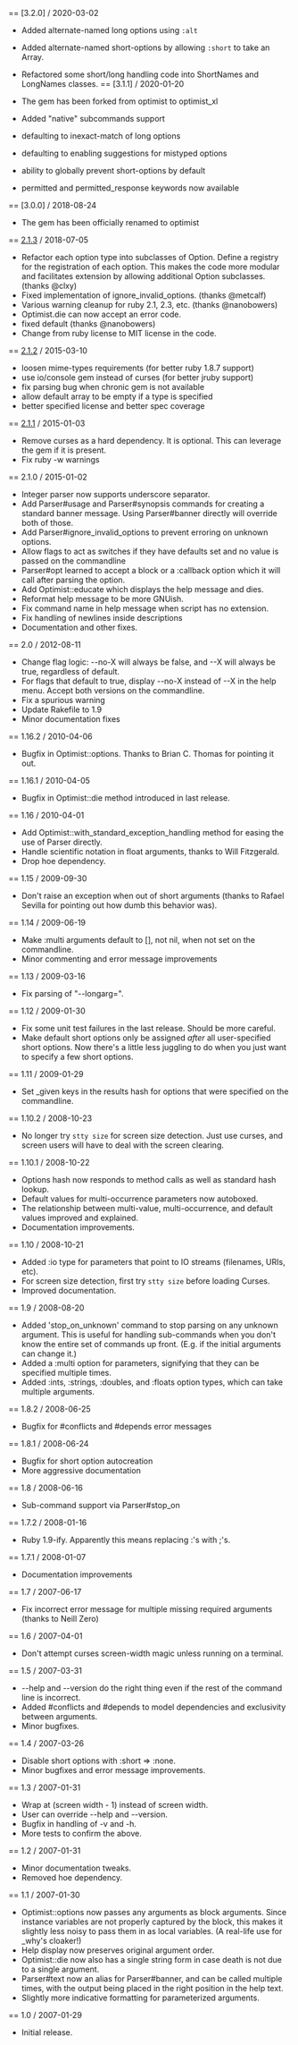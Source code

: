 == [3.2.0] / 2020-03-02

* Added alternate-named long options using `:alt`
* Added alternate-named short-options by allowing `:short` to take an Array.
* Refactored some short/long handling code into ShortNames and LongNames classes.
== [3.1.1] / 2020-01-20

* The gem has been forked from optimist to optimist_xl
* Added "native" subcommands support
* defaulting to inexact-match of long options
* defaulting to enabling suggestions for mistyped options
* ability to globally prevent short-options by default
* permitted and permitted_response keywords now available

== [3.0.0] / 2018-08-24

* The gem has been officially renamed to optimist

== [2.1.3] / 2018-07-05

* Refactor each option type into subclasses of Option.  Define a registry for the registration of each option.  This makes the code more modular and facilitates extension by allowing additional Option subclasses. (thanks @clxy)
* Fixed implementation of ignore_invalid_options. (thanks @metcalf)
* Various warning cleanup for ruby 2.1, 2.3, etc. (thanks @nanobowers)
* Optimist.die can now accept an error code.
* fixed default (thanks @nanobowers)
* Change from ruby license to MIT license in the code.

== [2.1.2] / 2015-03-10
* loosen mime-types requirements (for better ruby 1.8.7 support)
* use io/console gem instead of curses (for better jruby support)
* fix parsing bug when chronic gem is not available
* allow default array to be empty if a type is specified
* better specified license and better spec coverage

== [2.1.1] / 2015-01-03
* Remove curses as a hard dependency. It is optional. This can leverage the gem if it is present.
* Fix ruby -w warnings

== 2.1.0 / 2015-01-02
* Integer parser now supports underscore separator.
* Add Parser#usage and Parser#synopsis commands for creating a standard banner
  message. Using Parser#banner directly will override both of those.
* Add Parser#ignore_invalid_options to prevent erroring on unknown options.
* Allow flags to act as switches if they have defaults set and no value is
  passed on the commandline
* Parser#opt learned to accept a block or a :callback option which it will call
  after parsing the option.
* Add Optimist::educate which displays the help message and dies.
* Reformat help message to be more GNUish.
* Fix command name in help message when script has no extension.
* Fix handling of newlines inside descriptions
* Documentation and other fixes.

== 2.0 / 2012-08-11
* Change flag logic: --no-X will always be false, and --X will always be true,
  regardless of default.
* For flags that default to true, display --no-X instead of --X in the help
  menu. Accept both versions on the commandline.
* Fix a spurious warning
* Update Rakefile to 1.9
* Minor documentation fixes

== 1.16.2 / 2010-04-06
* Bugfix in Optimist::options. Thanks to Brian C. Thomas for pointing it out.

== 1.16.1 / 2010-04-05
* Bugfix in Optimist::die method introduced in last release.

== 1.16 / 2010-04-01
* Add Optimist::with_standard_exception_handling method for easing the use of Parser directly.
* Handle scientific notation in float arguments, thanks to Will Fitzgerald.
* Drop hoe dependency.

== 1.15 / 2009-09-30
* Don't raise an exception when out of short arguments (thanks to Rafael
  Sevilla for pointing out how dumb this behavior was).

== 1.14 / 2009-06-19
* Make :multi arguments default to [], not nil, when not set on the commandline.
* Minor commenting and error message improvements

== 1.13 / 2009-03-16
* Fix parsing of "--longarg=<value with spaces>".

== 1.12 / 2009-01-30
* Fix some unit test failures in the last release. Should be more careful.
* Make default short options only be assigned *after* all user-specified
  short options. Now there's a little less juggling to do when you just
  want to specify a few short options.

== 1.11 / 2009-01-29
* Set <opt>_given keys in the results hash for options that were specified
  on the commandline.

== 1.10.2 / 2008-10-23
* No longer try `stty size` for screen size detection. Just use curses, and
  screen users will have to deal with the screen clearing.

== 1.10.1 / 2008-10-22
* Options hash now responds to method calls as well as standard hash lookup.
* Default values for multi-occurrence parameters now autoboxed.
* The relationship between multi-value, multi-occurrence, and default values
  improved and explained.
* Documentation improvements.

== 1.10 / 2008-10-21
* Added :io type for parameters that point to IO streams (filenames, URIs, etc).
* For screen size detection, first try `stty size` before loading Curses.
* Improved documentation.

== 1.9 / 2008-08-20
* Added 'stop_on_unknown' command to stop parsing on any unknown argument.
  This is useful for handling sub-commands when you don't know the entire
  set of commands up front. (E.g. if the initial arguments can change it.)
* Added a :multi option for parameters, signifying that they can be specified
  multiple times.
* Added :ints, :strings, :doubles, and :floats option types, which can take
  multiple arguments.

== 1.8.2 / 2008-06-25
* Bugfix for #conflicts and #depends error messages

== 1.8.1 / 2008-06-24
* Bugfix for short option autocreation
* More aggressive documentation

== 1.8 / 2008-06-16
* Sub-command support via Parser#stop_on

== 1.7.2 / 2008-01-16
* Ruby 1.9-ify. Apparently this means replacing :'s with ;'s.

== 1.7.1 / 2008-01-07
* Documentation improvements

== 1.7 / 2007-06-17
* Fix incorrect error message for multiple missing required arguments
  (thanks to Neill Zero)

== 1.6 / 2007-04-01
* Don't attempt curses screen-width magic unless running on a terminal.

== 1.5 / 2007-03-31
* --help and --version do the right thing even if the rest of the
  command line is incorrect.
* Added #conflicts and #depends to model dependencies and exclusivity
  between arguments.
* Minor bugfixes.

== 1.4 / 2007-03-26
* Disable short options with :short => :none.
* Minor bugfixes and error message improvements.

== 1.3 / 2007-01-31
* Wrap at (screen width - 1) instead of screen width.
* User can override --help and --version.
* Bugfix in handling of -v and -h.
* More tests to confirm the above.

== 1.2 / 2007-01-31
* Minor documentation tweaks.
* Removed hoe dependency.

== 1.1 / 2007-01-30
* Optimist::options now passes any arguments as block arguments. Since
  instance variables are not properly captured by the block, this
  makes it slightly less noisy to pass them in as local variables.
  (A real-life use for _why's cloaker!)
* Help display now preserves original argument order.
* Optimist::die now also has a single string form in case death is not
  due to a single argument.
* Parser#text now an alias for Parser#banner, and can be called
  multiple times, with the output being placed in the right position
  in the help text.
* Slightly more indicative formatting for parameterized arguments.

== 1.0 / 2007-01-29
* Initial release.

[2.1.3]: https://github.com/ManageIQ/optimist/compare/v2.1.2...v2.1.3
[2.1.2]: https://github.com/ManageIQ/optimist/compare/v2.1.1...v2.1.2
[2.1.1]: https://github.com/ManageIQ/optimist/compare/v2.1.0...v2.1.1
